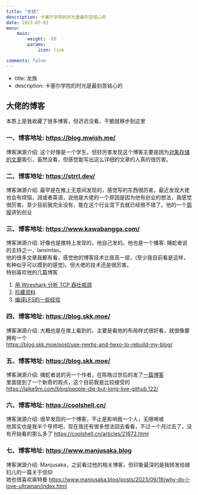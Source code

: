 ```yaml
---
title: "友链"
description: 卡塞尔学院的时光是最刻苦铭心的
date: 2023-07-03
menu:
    main: 
        weight: -50
        params:
            icon: link

comments: false
---
```


- title: 龙族
- description: 卡塞尔学院的时光是最刻苦铭心的

## 大佬的博客

本质上是我收藏了很多博客，但迟迟没看，干脆就移步到这里

### 一、博客地址: https://blog.mwish.me/

博客渊源介绍: 这个好像是一个学生，但好厉害发现这个博客主要是因为[对象存储的文章](https://blog.mwish.me/2022/11/24/SOSP-11-Windows-Azure-Storage/#Introduction)吸引，虽然没看，但感觉能写出这么详细的文章的人真的很厉害。

### 二、博客地址: https://strrl.dev/

博客渊源介绍: 最早是在推上无意间发现的，感觉写的东西很厉害，最近发现大佬也会有烦恼，润或者英语，说他是大佬的一个原因是因为他有创业的想法，我感觉很厉害。至少目前我完全没有，能在这个行业混下去就已经很不错了。他的一个[周报](https://strrl.dev/post/weekly-report/2022/52-2022%E6%80%BB%E7%BB%93/)讲到创业

### 三、博客地址: https://www.kawabangga.com/

博客渊源介绍: 好像也是推特上发现的，他自己发的。他也是一个播客: 捕蛇者说 的主持之一，lanxintao。\
他的很多文章我都有看，感觉他的博客技术比我高一层，(至少我目前看是这样，有种似乎可以摸到的感觉)。但大佬的技术还是很厉害。 \
特别喜欢他的几篇博客
1. [用 Wireshark 分析 TCP 吞吐瓶颈](https://www.kawabangga.com/posts/4794)
2. [珍藏资料](https://www.kawabangga.com/collection)
3. [编译LFS的一些经验](https://www.kawabangga.com/posts/3773)

### 四、博客地址: https://blog.skk.moe/

博客渊源介绍: 大概也是在推上看到的，主要是看他的布局样式很好看，就很像要拥有一个 \
https://blog.skk.moe/post/use-nextjs-and-hexo-to-rebuild-my-blog/


### 五、博客地址: https://blog.skk.moe/

博客渊源介绍: 捕蛇者说的另一个作者，在陈皓过世后的发了[一篇博客](https://laike9m.com/blog/rip-chen-hao,147/) \
里面提到了一个新奇的观点，这个目前我是比较接受的 https://laike9m.com/blog/people-die-but-long-live-github,122/

### 六、博客地址: https://coolshell.cn/

博客渊源介绍: 很早发现的一个博客，不止是影响我一个人，无限唏嘘 \
他其实也是我半个导师吧，现在我还有很多想法回去看看，不过一个月过去了，没有开始看的那么多了 https://coolshell.cn/articles/21672.html

### 七、博客地址: https://www.manjusaka.blog

博客渊源介绍: Manjusaka，之前看过他的相关博客，但印象最深的是我转发给媳妇儿的一篇关于信仰 \
她也很喜欢奥特曼 https://www.manjusaka.blog/posts/2023/06/19/why-do-I-love-ultraman/index.html
